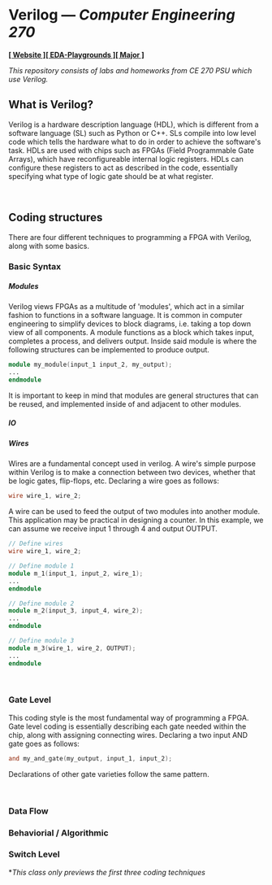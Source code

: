 # Verilog — *Computer Engineering 270*

[**[ Website ]**](https://doma.media)[**[ EDA-Playgrounds ]**](https://www.edaplayground.com/playgrounds/user/206309)[**[ Major ]**](https://bulletins.psu.edu/undergraduate/colleges/engineering/computer-engineering-bs/)
   
*This repository consists of labs and homeworks from CE 270 PSU which use Verilog.*

## What is Verilog?
Verilog is a hardware description language (HDL), which is different from a software language (SL) such as Python or C++. SLs compile into low level code which tells the hardware what to do in order to achieve the software's task. HDLs are used with chips such as FPGAs (Field Programmable Gate Arrays), which have reconfigureable internal logic registers. HDLs can configure these registers to act as described in the code, essentially specifying what type of logic gate should be at what register.

<br>

## Coding structures
There are four different techniques to programming a FPGA with Verilog, along with some basics.

### Basic Syntax

##### *Modules*

Verilog views FPGAs as a multitude of 'modules', which act in a similar fashion to functions in a software language. It is common in computer engineering to simplify devices to block diagrams, i.e. taking a top down view of all components. A module functions as a block which takes input, completes a process, and delivers output. Inside said module is where the following structures can be implemented to produce output. 

``` verilog
module my_module(input_1 input_2, my_output);
...
endmodule
```

It is important to keep in mind that modules are general structures that can be reused, and implemented inside of and adjacent to other modules. 

 

##### *IO*

##### *Wires*

Wires are a fundamental concept used in verilog. A wire's simple purpose within Verilog is to make a connection between two devices, whether that be logic gates, flip-flops, etc. Declaring a wire goes as follows:

``` verilog
wire wire_1, wire_2;
```

A wire can be used to feed the output of two modules into another module. This application may be practical in designing a counter. In this example, we can assume we receive input 1 through 4 and output OUTPUT. 

``` verilog
// Define wires
wire wire_1, wire_2;

// Define module 1
module m_1(input_1, input_2, wire_1);
...
endmodule

// Define module 2
module m_2(input_3, input_4, wire_2);
...
endmodule

// Define module 3
module m_3(wire_1, wire_2, OUTPUT);
...
endmodule
```

</br>

### Gate Level
This coding style is the most fundamental way of programming a FPGA. Gate level coding is essentially describing each gate needed within the chip, along with assigning connecting wires. Declaring a two input AND gate goes as follows:

``` verilog
and my_and_gate(my_output, input_1, input_2);
```

Declarations of other gate varieties follow the same pattern. 

</br>

### Data Flow

### Behaviorial / Algorithmic

### Switch Level

**This class only previews the first three coding techniques*

